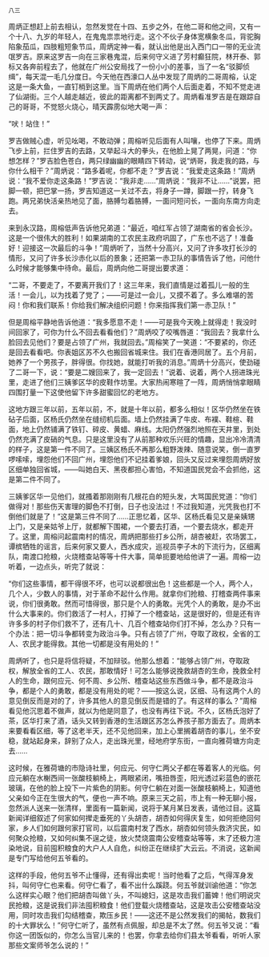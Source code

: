     八三 

   周炳正想赶上前去相认，忽然发觉在十四、五步之外，在他二哥和他之间，又有一个十八、九岁的年轻人，在鬼鬼祟祟地行走。这个不伙子身体宽横象冬瓜，背驼胸陷象茄瓜，四肢粗短象节瓜，周炳定神一看，就认出他是出入西门口一带的无业流氓罗吉。原来这罗吉一向在三家巷鬼混，后来何守义进了芳村癫狂院，林开泰、郭标又各奔前程去了，他就在广州公安局找了一份小小的差事，当了一名“驳脚侦缉”，每天混一毛几分度日。今天他在西濠口人丛中发现了周炳的二哥周榕，认定这是一条大鱼，一直钉梢到这里。当下周炳在他们两个人后面走着，不知不觉走进了仙湖街。三个人越走越近，彼此的距离都不到两丈了。周炳看准罗吉是在跟踪自己的哥哥，不觉怒火烧心，晴天霹雳似地大喝一声：

   “吠！站住！”

   罗吉做贼心虚，听见吆喝，不敢动弹；周榕听见后面有人叫嚷，也停了下来。周炳飞步上前，拦住罗吉的去路，又举起斗大的拳头，在他脸上晃了两晃，问道：“你想怎样？”罗吉脸色苍白，两只绿幽幽的眼睛四下转动，说“炳哥，我走我的路，与你什么相干？”周炳说：“路多着呢，你都不走？”罗吉说：“我爱走这条路！”周炳说：“我不爱你走这条路！”罗吉说：“我非走……”周炳说：“我非不让……”说罢，把脚一顿，把巴掌一扬，罗吉知道这一关过不去，将身子一蹲，脚跟一拧，转身飞跑。两兄弟快活亲热地见了面，胳膊匀着胳膊，一面问短问长，一面向东南方向走去。

   来到永汉路，周榕低声告诉他兄弟道：“最近，咱红军占领了湖南省的省会长沙。这是一个很伟大的胜利！如果湖南的工农民主政府巩固了，广东也不远了！准备好！迎接这一次最后的斗争！”周炳听了，当然十分高兴，又问了许多攻打长沙的情形，又问了许多长沙赤化以后的景象；还把第一赤卫队的事情告诉了他，问他什么时候才能够集中待命。最后，周炳向他二哥提出要求道：

   “二哥，不要走了，不要离开我们了！这三年来，我们直情是过着孤儿一般的生活！一会儿，以为找着了党了；——可是过一会儿，又摸不着了。多么难堪的苦闷！你和我们联系！你给我们解决组织问题！你来指挥我们第一赤卫队！”

   但是周榕平静地告诉他道：“我多愿意不走！——可是我今天晚上就得走！我没时间回家了，可你为什么不回去看看他们？”周炳咬了咬嘴唇道：“我回去？我拿什么脸回去见他们？要是占领了广州，我就回去。”周榕笑了一笑道：“不要紧的，你还是回去看看吧。你表姐区苏不久也搬回省城来住。我们在香港同居了。五个月前，她养了一个男孩子，胖得很。你找她，就能打听我的消息。”周炳十分高兴，使劲碰了二哥一下，说：“要是二嫂回来了，我一定回去！”说着、说着，两个人拐进珠光里，走进了他们三姨爹区华的皮鞋作坊里。大家热闹寒暄了一阵，周炳悄悄拿眼睛四围打量一下这使他留下许多甜蜜回忆的老地方。

   这地方跟三年以前，五年以前，不，就是十年以前，都多么相似！区华仍然坐在铁砧子后面，区杨氏仍然坐在缝纫机后面。墙上仍然挂满了牛皮、布襆、鞋楦、鞋面，地上仍然铺满了铁钉、碎皮、黄蜡、麻线。太阳仍然强烈地照在天井里，到处仍然充满了皮硝的气息。只是这里没有了从前那种欢乐兴旺的情趣，显出冷冷清清的样子，这是第一件不同了。三姨区杨氏不再那么粗野泼辣、随意说笑，倒一直罗啰嗦嗦，埋怨他们不回广州，埋怨他们不记挂着爹娘，回头又反过来埋怨周炳好放区细单独回省城，——叫她白天、黑夜都担心害怕，不知道国民党会不会抓他，这是第二件不同了。

   三姨爹区华一见他们，就搔着那刚刚有几根花白的短头发，大骂国民党道：“你们做得对！那些伤天害理的脚色不打倒，日子也没法过！不过我知道，光凭我也打不倒他们就是了！”这是第三件不同了……正思忆着，区华、区杨氏看见又是亲姨甥上门，又是亲姑爷上厅，就都解下围裙，一个要去打酒，一个要去烧水，都走开了。这里，周榕问起震南村的情况，周炳把那些打乡公所，胡杏被赶，农场罢工，谭槟牺牲的谣言，后来何家又要人，西水成灾，巡视员李子木的下流行为，区细离队，南渡口抢粮，火烧稽查站等等十件大事，简单扼要地给他讲了一遍。周榕一边听着，一边点头，听完了就说：

   “你们这些事情，都干得很不坏，也可以说都很出色！这些都是一个人，两个人，几个人，少数人的事情，对于革命不起什么作用。就拿你们抢粮、打稽查两件事来说，你们很勇敢。然而可惜得很，那只是个人的勇敢。光凭个人的勇敢，是办不出什么大事来的。你们救活了一村人，打掉了一个稽查站，这是很好的，但是还有许许多多的村子你们救不了，还有几十、几百个稽查站你们打不掉，怎么办？只有一个办法：把一切斗争都转变为政治斗争。只有占领了广州，夺取了政权，全省的工人、农民才能得救。其他一切都是没有用处的！”

   周炳听了，也只是将信将疑，不加辩驳。他那么想着：“能够占领广州，夺取政权，解放全省的工人、农民，那敢情好！可怎么能够说挽救胡杏的生命，挽救全村人的生命，跟何应元、何不周、乡公所、稽查站这些东西做斗争，都不是政治斗争，都是个人的勇敢，都是没有用处的呢？——按这么说，区细、马有这两个人的意见倒反而是对的了，许多其他人的意见倒反而是错的了。有这样的事么？”周榕看见他沉思着不做声，就以为他是同意了，也没有再往下说。不久，区杨氏泡好了茶，区华打来了酒，话头又转到香港的生活跟区苏怎么养孩子那方面去了。周炳本来要看看区细，等了这老半天，还不见他回来，加上心里搁着胡杏的事儿，坐不安稳，就站起身来，辞别了众人，走出珠光里，经地府学东街，一直向雅荷塘方向走去……

   这时候，在雅荷塘的市隐诗社里，何应元、何守仁两父子都在等着客人的光临。何应元躺在水榭西间一张酸枝躺椅上，两眼紧闭，嘴扭唇歪，阳光透过彩蓝色的嵌花玻璃，在他的脸上投下一片紫色的阴影。何守仁躺在对面一张酸枝躺椅上，知道他父亲如今正在生很大的气，便也一声不响。原来三天之前，市上有一种无聊小报，忽然派人送来一张清样，里面有一篇新闻，说将于某月某日发表，请他过目。这篇新闻详细叙述了何家如何撵走垂死的丫头胡杏，胡杏如何得庆复生，如何拒绝回何家，乡人们如何跟何家打官司，以后震南村发了西水，胡杏如何领头救济灾民，如何聚众抢粮，又如何纠集不逞之徒，放火焚烧震南公安稽查站等等，末了还极力渲染地说，目前囤积粮食的大户人人自危，纠纷正在继续扩大云云。不消说，这新闻是专门写给他何五爷看的。

   这样的手段，他何五爷不止懂得，还有得出卖呢！当时他看了之后，气得浑身发抖，叫何守仁也来看。何守仁看了，看不出什么蹊跷。何五爷就训谕他道：“你怎么这样实心眼？他们把胡杏叫做丫头，不叫媳妇，这是攻击我们蓄婢！他们明说灾民抢粮，这是说我们非法囤积粮食！他们登载火烧稽查站，这是攻击公安稽查站没用，同时攻击我们勾结稽查，欺压乡民！——这还不是公然发我们的揭帖，数我们的十大罪状么！”何守仁听了，虽然有点佩服，却总是不太了然。何五爷又说：“看你这一团饭似的，你怎么当官儿来的！也罢，你拿去给你们县太爷看看，听听人家那些文案师爷怎么说的！”

